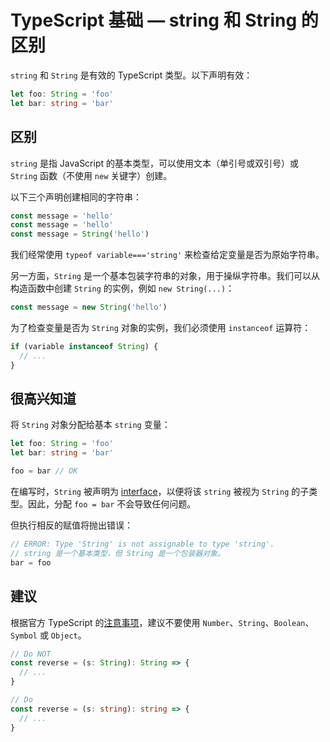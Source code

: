 # TypeScript 基础 — string 和 String 的区别

`string` 和 `String` 是有效的 TypeScript 类型。以下声明有效：

```ts
let foo: String = 'foo'
let bar: string = 'bar'
```

## 区别

`string` 是指 JavaScript 的基本类型，可以使用文本（单引号或双引号）或 `String` 函数（不使用 `new` 关键字）创建。

以下三个声明创建相同的字符串：

```ts
const message = 'hello'
const message = 'hello'
const message = String('hello')
```

我们经常使用 `typeof variable==='string'` 来检查给定变量是否为原始字符串。

另一方面，`String` 是一个基本包装字符串的对象，用于操纵字符串。我们可以从构造函数中创建 `String` 的实例，例如 `new String(...)`：

```ts
const message = new String('hello')
```

为了检查变量是否为 `String` 对象的实例，我们必须使用 `instanceof` 运算符：

```ts
if (variable instanceof String) {
  // ...
}
```

## 很高兴知道

将 `String` 对象分配给基本 `string` 变量：

```ts
let foo: String = 'foo'
let bar: string = 'bar'

foo = bar // OK
```

在编写时，`String` 被声明为 [interface](https://github.com/microsoft/TypeScript/blob/master/src/lib/es5.d.ts#L374)，以便将该 `string` 被视为 `String` 的子类型。因此，分配 `foo = bar` 不会导致任何问题。

但执行相反的赋值将抛出错误：

```ts
// ERROR: Type 'String' is not assignable to type 'string'.
// string 是一个基本类型，但 String 是一个包装器对象。
bar = foo
```

## 建议

根据官方 TypeScript 的[注意事项](https://www.typescriptlang.org/docs/handbook/declaration-files/do-s-and-don-ts.html)，建议不要使用 `Number`、`String`、`Boolean`、`Symbol` 或 `Object`。

```ts
// Do NOT
const reverse = (s: String): String => {
  // ...
}

// Do
const reverse = (s: string): string => {
  // ...
}
```
